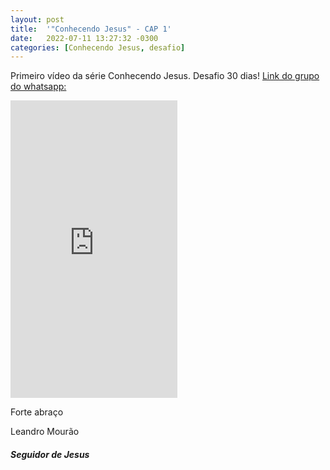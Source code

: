 ```yaml
---
layout: post
title:  '"Conhecendo Jesus" - CAP 1'
date:   2022-07-11 13:27:32 -0300
categories: [Conhecendo Jesus, desafio]
---
```


Primeiro vídeo da série Conhecendo Jesus.
Desafio 30 dias! [Link do grupo do whatsapp:](https://chat.whatsapp.com/Kf5ACD6Y3wuIc9jub22TM8)

<iframe src="https://www.facebook.com/plugins/video.php?height=476&href=https%3A%2F%2Fwww.facebook.com%2Fleandromouraosj%2Fvideos%2F1117194888866606%2F&show_text=false&width=267&t=0" width="267" height="476" style="border:none;overflow:hidden" scrolling="no" frameborder="0" allowfullscreen="true" allow="autoplay; clipboard-write; encrypted-media; picture-in-picture; web-share" allowFullScreen="true"></iframe>

Forte abraço

Leandro Mourão
<h5>Seguidor de Jesus</h5>
